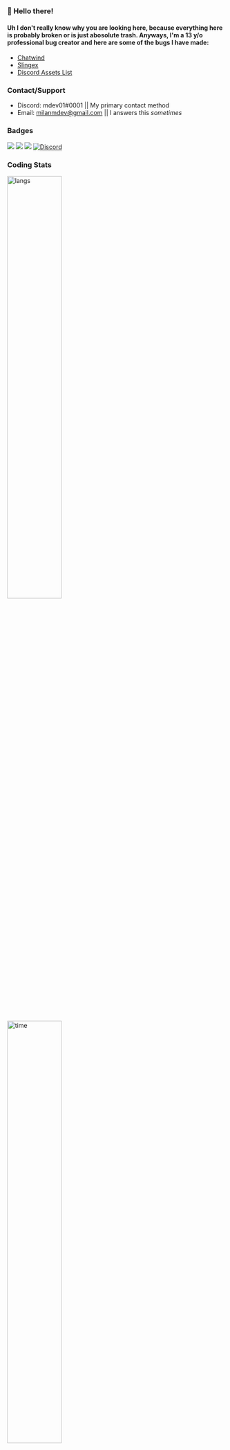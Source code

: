 <!-- ![Banner](https://cdn.milanm.tk/banners/reheader.png) -->

### 👋 Hello there!

#### Uh I don't really know why you are looking here, because everything here is probably broken or is just abosolute trash. Anyways, I'm a 13 y/o professional bug creator and here are some of the bugs I have made:

- [Chatwind](https://chatwindapp.com)
- [Slingex](https://slingexdev.ga)
- [Discord Assets List](https://github.com/milanmdev/discord-assets)

### Contact/Support

- Discord: mdev01#0001 || My primary contact method
- Email: [milanmdev@gmail.com](mailto:milanmdev@gmail.com) || I answers this *sometimes*

<!-- ### Personal Site  -->

<!-- - [https://milanm.tk](https://milanm.tk) -->
 
### Badges
![](https://api.ghprofile.me/view?username=milanmdev&style=flat)
![](https://img.shields.io/website-up-down-green-red/http/milanm.tk.svg)
![](https://img.shields.io/github/license/Naereen/StrapDown.js.svg)
[![Discord](https://img.shields.io/discord/731053649052041247.svg?label=&logo=discord&logoColor=ffffff&color=7389D8&labelColor=6A7EC2)](https://discord.gg/aZCMEnp3CP)

### Coding Stats
<img src="https://wakatime.com/share/@milanmdev/d7d17447-6a6f-4fec-8f82-913061fd09e6.svg" alt="langs" width="50%"/>
<img src="https://wakatime.com/share/@milanmdev/c66d04c6-d589-4114-a44b-6c44f6bb4ded.svg" alt="time" width="50%"/>

### Other Info
[![milanmdev github stats](https://github-readme-stats.vercel.app/api?username=milanmdev)](https://github.com/anuraghazra/github-readme-stats)

